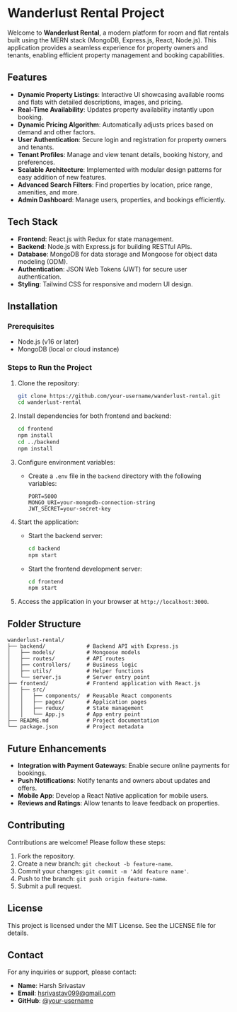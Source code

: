 # Wanderlust Rental Project

Welcome to **Wanderlust Rental**, a modern platform for room and flat rentals built using the MERN stack (MongoDB, Express.js, React, Node.js). This application provides a seamless experience for property owners and tenants, enabling efficient property management and booking capabilities.

## Features

- **Dynamic Property Listings**: Interactive UI showcasing available rooms and flats with detailed descriptions, images, and pricing.
- **Real-Time Availability**: Updates property availability instantly upon booking.
- **Dynamic Pricing Algorithm**: Automatically adjusts prices based on demand and other factors.
- **User Authentication**: Secure login and registration for property owners and tenants.
- **Tenant Profiles**: Manage and view tenant details, booking history, and preferences.
- **Scalable Architecture**: Implemented with modular design patterns for easy addition of new features.
- **Advanced Search Filters**: Find properties by location, price range, amenities, and more.
- **Admin Dashboard**: Manage users, properties, and bookings efficiently.

## Tech Stack

- **Frontend**: React.js with Redux for state management.
- **Backend**: Node.js with Express.js for building RESTful APIs.
- **Database**: MongoDB for data storage and Mongoose for object data modeling (ODM).
- **Authentication**: JSON Web Tokens (JWT) for secure user authentication.
- **Styling**: Tailwind CSS for responsive and modern UI design.

## Installation

### Prerequisites
- Node.js (v16 or later)
- MongoDB (local or cloud instance)

### Steps to Run the Project

1. Clone the repository:
   ```bash
   git clone https://github.com/your-username/wanderlust-rental.git
   cd wanderlust-rental
   ```

2. Install dependencies for both frontend and backend:
   ```bash
   cd frontend
   npm install
   cd ../backend
   npm install
   ```

3. Configure environment variables:
   - Create a `.env` file in the `backend` directory with the following variables:
     ```env
     PORT=5000
     MONGO_URI=your-mongodb-connection-string
     JWT_SECRET=your-secret-key
     ```

4. Start the application:
   - Start the backend server:
     ```bash
     cd backend
     npm start
     ```
   - Start the frontend development server:
     ```bash
     cd frontend
     npm start
     ```

5. Access the application in your browser at `http://localhost:3000`.

## Folder Structure

```plaintext
wanderlust-rental/
├── backend/             # Backend API with Express.js
│   ├── models/          # Mongoose models
│   ├── routes/          # API routes
│   ├── controllers/     # Business logic
│   ├── utils/           # Helper functions
│   └── server.js        # Server entry point
├── frontend/            # Frontend application with React.js
│   ├── src/
│   │   ├── components/  # Reusable React components
│   │   ├── pages/       # Application pages
│   │   ├── redux/       # State management
│   │   └── App.js       # App entry point
├── README.md            # Project documentation
└── package.json         # Project metadata
```

## Future Enhancements

- **Integration with Payment Gateways**: Enable secure online payments for bookings.
- **Push Notifications**: Notify tenants and owners about updates and offers.
- **Mobile App**: Develop a React Native application for mobile users.
- **Reviews and Ratings**: Allow tenants to leave feedback on properties.

## Contributing

Contributions are welcome! Please follow these steps:
1. Fork the repository.
2. Create a new branch: `git checkout -b feature-name`.
3. Commit your changes: `git commit -m 'Add feature name'`.
4. Push to the branch: `git push origin feature-name`.
5. Submit a pull request.

## License

This project is licensed under the MIT License. See the LICENSE file for details.

## Contact

For any inquiries or support, please contact:
- **Name**: Harsh Srivastav
- **Email**: hsrivastav099@gmail.com
- **GitHub**: [@your-username](https://github.com/your-username)
